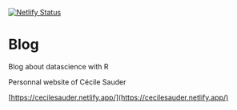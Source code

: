 [![Netlify Status](https://api.netlify.com/api/v1/badges/d55d9330-156c-4d83-a46f-7822eaf93211/deploy-status)](https://app.netlify.com/sites/cecilesauder/deploys)

# Blog


Blog about datascience with R 

Personnal website of Cécile Sauder


[https://cecilesauder.netlify.app/](https://cecilesauder.netlify.app/)
